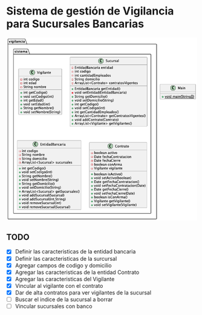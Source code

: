 # Sistema de gestión de Vigilancia para Sucursales Bancarias

![class_diagram.png](class_diagram.png)

## TODO
- [x] Definir las caracteristicas de la entidad bancaria
- [x] Definir las caracteristicas de la surcursal
- [x] Agregar campos de codigo y domicilio
- [x] Agregar las caracteristicas de la entidad Contrato
- [x] Agregar las caracteristicas del Vigilante
- [x] Vincular al vigilante con el contrato
- [x] Dar de alta contratos para ver vigilantes de la sucursal
- [ ] Buscar el indice de la sucursal a borrar
- [ ] Vincular sucursales con banco